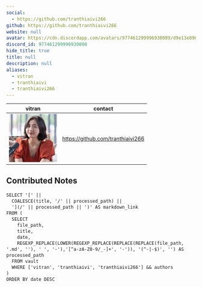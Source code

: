 ```yaml
---
social: 
  - https://github.com/tranthiaivi266
github: https://github.com/tranthiaivi266
website: null
avatar: https://cdn.discordapp.com/avatars/977461299996930089/d9e13e896c0fc626b062e492eaaf9ce3
discord_id: 977461299996930000
hide_title: true
title: null
description: null
aliases: 
  - vitran
  - tranthiaivi
  - tranthiaivi266
---
```

<div class="profile"/>

| vitran                                                                                                     | contact                           |
| ---------------------------------------------------------------------------------------------------------- | --------------------------------- |
| ![](assets/vitran_d9e13e896c0fc626b062e492eaaf9ce3.webp) | https://github.com/tranthiaivi266 |

## Contributed Notes

```dsql-list
SELECT '[' || 
  COALESCE(title, '/' || processed_path) || 
  '](/' || processed_path || ')' AS markdown_link
FROM (
  SELECT 
    file_path,
    title,
    date,
    REGEXP_REPLACE(LOWER(REGEXP_REPLACE(REPLACE(REPLACE(file_path, '.md', ''), ' ', '-'),'[^a-zA-Z0-9/_-]+', '-')), '(^-|-$)', '') AS processed_path
  FROM vault
  WHERE ['vitran', 'tranthiaivi', 'tranthiaivi266'] && authors
)
ORDER BY date DESC
```
